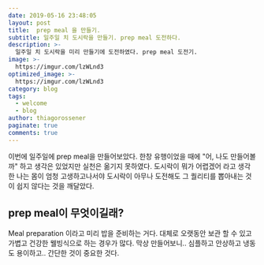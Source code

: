 ```yaml
---
date: 2019-05-16 23:48:05
layout: post
title:  prep meal 을 만들기.
subtitle: 일주일 치 도시락을 만들기. prep meal 도전하다. 
description: >-
  일주일 치 도시락을 미리 만들기에 도전하였다. prep meal 도전기.
image: >-
  https://imgur.com/lzWLnd3
optimized_image: >-
  https://imgur.com/lzWLnd3
category: blog
tags:
  - welcome
  - blog
author: thiagorossener
paginate: true
comments: true
---
```


이번에 일주일에 prep meal을 만들어보았다. 한창 유행이었을 때에 "어, 나도 만들어볼까" 하고 생각은 있었지만 실천은 옮기지 못하였다. 
도시락이 뭐가 어렵겠어 라고 생각한 나는 몸이 엄청 고생하고나서야 도시락이 아무나 도전해도 그 퀄리티를 뽑아내는 것이 쉽지 않다는 것을 깨달았다.

## prep meal이 무엇이길래?
Meal preparation 이라고 미리 밥을 준비하는 거다. 대체로 오랫동안 보관 할 수 있고 가볍고 건강한 웰빙식으로 하는 경우가 많다. 
막상 만들어보니.. 심플하고 안상하고 냉동도 용이하고.. 간단한 것이 중요한 것다.

